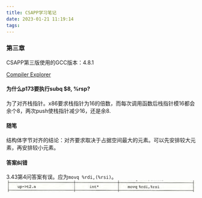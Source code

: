 ```yaml
---
title: CSAPP学习笔记
date: 2023-01-21 11:19:14
tags:
---
```



### 第三章 

CSAPP第三版使用的GCC版本：4.8.1

[Compiler Explorer](https://godbolt.org/)

#### 为什么p173要执行subq $8, %rsp?
为了对齐栈指针。x86要求栈指针为16的倍数，而每次调用函数后栈指针模16都会余个8，两次push使栈指针减少16，还是余8.

#### 随笔

结构体字节对齐的结论：对齐要求取决于占据空间最大的元素。可以先安排较大元素，再安排较小元素。

#### 答案纠错
3.43第4问答案有误。应为```movq %rdi,(%rsi)```。
![](../images/csapp1.jpg)

